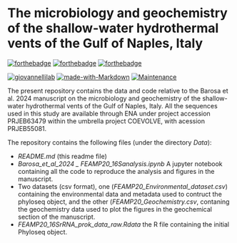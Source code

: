 # The microbiology and geochemistry of the shallow-water hydrothermal vents of the Gulf of Naples, Italy

[![forthebadge](https://forthebadge.com/images/badges/cc-by-nd.svg)](https://forthebadge.com)
[![forthebadge](https://forthebadge.com/images/badges/powered-by-coffee.svg)](https://forthebadge.com)
[![forthebadge](https://forthebadge.com/images/badges/built-with-science.svg)](https://forthebadge.com)


[![giovannellilab](https://img.shields.io/badge/BY-Giovannelli_Lab-blue)](http:s//www.donatogiovannelli.com)
[![made-with-Markdown](https://img.shields.io/badge/Coded%20in-R-red.svg)](https://www.r-project.org/)
[![Maintenance](https://img.shields.io/badge/Maintained%3F-yes-green.svg)](https://GitHub.com/Naereen/StrapDown.js/graphs/commit-activity)


The present repository contains the data and code relative to the Barosa et al. 2024 manuscript on the microbiology and geochemistry of the shallow-water hydrothermal vents of the Gulf of Naples, Italy. All the sequences used in this study are available through ENA under project accession PRJEB63479 within the umbrella project COEVOLVE, with acession PRJEB55081.

The repository contains the following files (under the directory *Data*):

- *README.md* (this readme file)
- *Barosa_et_al_2024 _ FEAMP20_16Sanalysis.ipynb* A jupyter notebook containing all the code to reproduce the analysis and figures in the manuscript.
- Two datasets (csv format), one (*FEAMP20_Environmental_dataset.csv*) containing the environmental data and metadata used to contruct the phyloseq object, and the other    (*FEAMP20_Geochemistry.csv*, contaning the geochemistry data used to plot the figures in the geochemical section of the manuscript.
- *FEAMP20_16SrRNA_prok_data_raw.Rdata* the R file containing the initial Phyloseq object.



